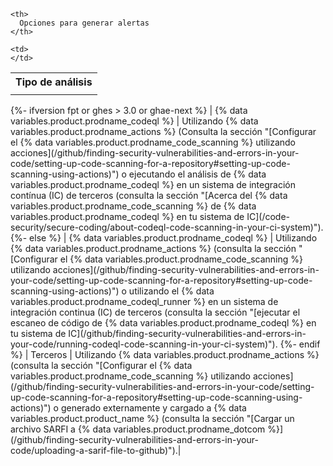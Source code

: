 <table spaces-before="0">
  <tr>
    <th>
      <nobr>Tipo de análisis</nobr>
    </th>
    
    <th>
      Opciones para generar alertas
    </th>
  </tr>
  
  <tr>
    <td>
    </td>
    
    <td>
    </td>
  </tr>
</table>
{%- ifversion fpt or ghes > 3.0 or ghae-next %}
|
{% data variables.product.prodname_codeql %} | Utilizando {% data variables.product.prodname_actions %} (Consulta la sección "[Configurar el {% data variables.product.prodname_code_scanning %} utilizando acciones](/github/finding-security-vulnerabilities-and-errors-in-your-code/setting-up-code-scanning-for-a-repository#setting-up-code-scanning-using-actions)") o ejecutando el análisis de {% data variables.product.prodname_codeql %} en un sistema de integración contínua (IC) de terceros (consulta la sección "[Acerca del {% data variables.product.prodname_code_scanning %} de {% data variables.product.prodname_codeql %} en tu sistema de IC](/code-security/secure-coding/about-codeql-code-scanning-in-your-ci-system)").
{%- else %}
|
{% data variables.product.prodname_codeql %} | Utilizando {% data variables.product.prodname_actions %} (consulta la sección "[Configurar el {% data variables.product.prodname_code_scanning %} utilizando acciones](/github/finding-security-vulnerabilities-and-errors-in-your-code/setting-up-code-scanning-for-a-repository#setting-up-code-scanning-using-actions)") o utilizando el {% data variables.product.prodname_codeql_runner %} en un sistema de integración continua (IC) de terceros (consulta la sección "[ejecutar el escaneo de código de {% data variables.product.prodname_codeql %} en tu sistema de IC](/github/finding-security-vulnerabilities-and-errors-in-your-code/running-codeql-code-scanning-in-your-ci-system)").
{%- endif %}
| Terceros | Utilizando
{% data variables.product.prodname_actions %} (consulta la sección "[Configurar el {% data variables.product.prodname_code_scanning %} utilizando acciones](/github/finding-security-vulnerabilities-and-errors-in-your-code/setting-up-code-scanning-for-a-repository#setting-up-code-scanning-using-actions)") o generado externamente y cargado a {% data variables.product.product_name %} (consulta la sección "[Cargar un archivo SARFI a {% data variables.product.prodname_dotcom %}](/github/finding-security-vulnerabilities-and-errors-in-your-code/uploading-a-sarif-file-to-github)").|
